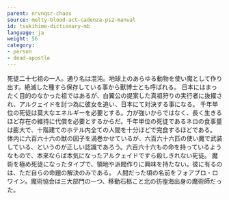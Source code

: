 ```yaml
---
parent: nrvnqsr-chaos
source: melty-blood-act-cadenza-ps2-manual
id: tsukihime-dictionary-mb
language: ja
weight: 56
category:
- person
- dead-apostle
---
```


死徒二十七祖の一人。通り名は混沌。地球上のあらゆる動物を使い魔として作り出す。絶滅した種すら保存している事から獸博士とも呼ばれる。
日本にはまったく目的のなかった祖ではあるが、白翼公の提案した真祖狩りの実行者に抜擢され、アルクェイドを討つ為に彼女を追い、日本にて対決する事になる。
千年単位の死徒は莫大なエネルギーを必要とする。力が強いからではなく、長く生きるほど存在の維持に代償を必要とするからだ。千年単位の死徒であるネロの食事量は膨大で、十階建てのホテル内全ての人間を十分ほどで完食するほどである。
体内に六百六十六の獣の因子を渦巻かせているが、六百六十六匹の使い魔で武装している、というのが正しい認識であろう。六百六十六もの命を持っているようなもので、本来ならば本気になったアルクェイドですら殺しきれない死徒。
魔術を極め死徒になったタイプで、領地や派閥作りに興味を持たない。彼に有るのは、ただ自らの命題の解決のみである。
人間だった頃の名前をフォアブロ・ロワイン。魔術協会は三大部門の一つ、移動石柩こと北の彷徨海出身の魔術師だった。
